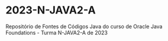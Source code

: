 # 2023-N-JAVA2-A
Repositório de Fontes de Códigos Java do curso de Oracle Java Foundations - Turma N-JAVA2-A de 2023
